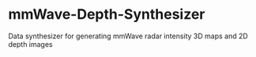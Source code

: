 # mmWave-Depth-Synthesizer
 Data synthesizer for generating mmWave radar intensity 3D maps and 2D depth images
